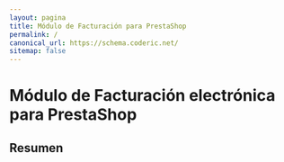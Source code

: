 ```yaml
---
layout: pagina
title: Módulo de Facturación para PrestaShop
permalink: /
canonical_url: https://schema.coderic.net/
sitemap: false
---
```

# Módulo de Facturación electrónica para PrestaShop #

## Resumen ##
